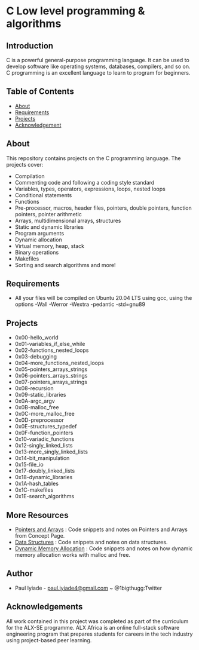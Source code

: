 # C Low level programming & algorithms

## Introduction

C is a powerful general-purpose programming language. It can be used to develop software like operating systems, databases, compilers, and so on. C programming is an excellent language to learn to program for beginners.

## Table of Contents

- [About](#about)
- [Requirements](#requirements)
- [Projects](#projects)
- [Acknowledgement](#acknowledgement)

## About

This repository contains projects on the C programming language. The projects cover:

- Compilation
- Commenting code and following a coding style standard
- Variables, types, operators, expressions, loops, nested loops
- Conditional statements
- Functions
- Pre-processor, macros, header files, pointers, double pointers, function pointers, pointer arithmetic
- Arrays, multidimensional arrays, structures
- Static and dynamic libraries
- Program arguments
- Dynamic allocation
- Virtual memory, heap, stack
- Binary operations
- Makefiles
- Sorting and search algorithms and more!

## Requirements

- All your files will be compiled on Ubuntu 20.04 LTS using gcc, using the options -Wall -Werror -Wextra -pedantic -std=gnu89

## Projects

- 0x00-hello_world
- 0x01-variables_if_else_while
- 0x02-functions_nested_loops
- 0x03-debugging
- 0x04-more_functions_nested_loops
- 0x05-pointers_arrays_strings
- 0x06-pointers_arrays_strings
- 0x07-pointers_arrays_strings
- 0x08-recursion
- 0x09-static_libraries
- 0x0A-argc_argv
- 0x0B-malloc_free
- 0x0C-more_malloc_free
- 0x0D-preprocessor
- 0x0E-structures_typedef
- 0x0F-function_pointers
- 0x10-variadic_functions
- 0x12-singly_linked_lists
- 0x13-more_singly_linked_lists
- 0x14-bit_manipulation
- 0x15-file_io
- 0x17-doubly_linked_lists
- 0x18-dynamic_libraries
- 0x1A-hash_tables
- 0x1C-makefiles
- 0x1E-search_algorithms

## More Resources

- [Pointers and Arrays](#) : Code snippets and notes on Pointers and Arrays from Concept Page.
- [Data Structures](#) : Code snippets and notes on data structures.
- [Dynamic Memory Allocation](#) : Code snippets and notes on how dynamic memory allocation works with malloc and free.

## Author

- Paul Iyiade - paul.iyiade4@gmail.com ~ @1bigthugg:Twitter

## Acknowledgements

All work contained in this project was completed as part of the curriculum for the ALX-SE programme. ALX Africa is an online full-stack software engineering program that prepares students for careers in the tech industry using project-based peer learning.
